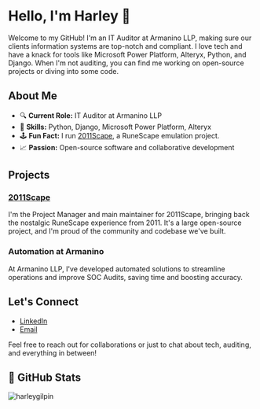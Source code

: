 # Hello, I'm Harley 👋

Welcome to my GitHub! I'm an IT Auditor at Armanino LLP, making sure our clients information systems are top-notch and compliant. I love tech and have a knack for tools like Microsoft Power Platform, Alteryx, Python, and Django. When I'm not auditing, you can find me working on open-source projects or diving into some code.

## About Me

- 🔍 **Current Role:** IT Auditor at Armanino LLP
- 🐍 **Skills:** Python, Django, Microsoft Power Platform, Alteryx
- 🕹️ **Fun Fact:** I run [2011Scape](https://github.com/2011Scape), a RuneScape emulation project.
- 📈 **Passion:** Open-source software and collaborative development

## Projects

### [2011Scape](https://github.com/2011Scape)
I'm the Project Manager and main maintainer for 2011Scape, bringing back the nostalgic RuneScape experience from 2011. It's a large open-source project, and I'm proud of the community and codebase we've built.

### Automation at Armanino
At Armanino LLP, I've developed automated solutions to streamline operations and improve SOC Audits, saving time and boosting accuracy.

## Let's Connect

- [LinkedIn](https://www.linkedin.com/in/Harley-Gilpin/)
- [Email](mailto:hg@harleygilpin.com)

Feel free to reach out for collaborations or just to chat about tech, auditing, and everything in between!

## 🌟 GitHub Stats

<p><img align="center" src="https://streak-stats.demolab.com?user=harleygilpin&theme=dark&hide_border=true" alt="harleygilpin" /></p>
